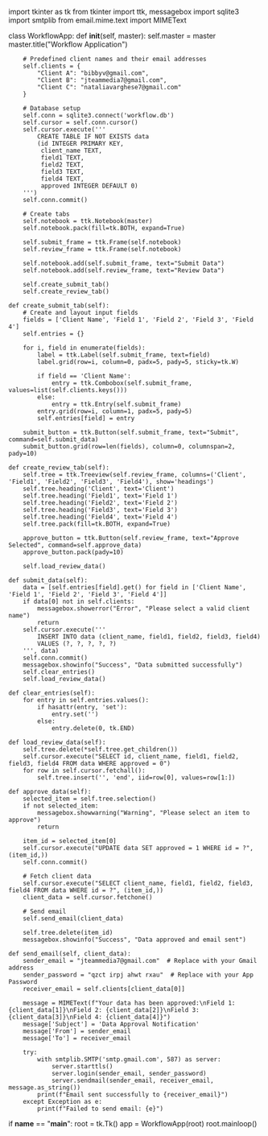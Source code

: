 import tkinter as tk
from tkinter import ttk, messagebox
import sqlite3
import smtplib
from email.mime.text import MIMEText

class WorkflowApp:
    def __init__(self, master):
        self.master = master
        master.title("Workflow Application")

        # Predefined client names and their email addresses
        self.clients = {
            "Client A": "bibbyv@gmail.com",
            "Client B": "jteammedia7@gmail.com",
            "Client C": "nataliavarghese7@gmail.com"
        }

        # Database setup
        self.conn = sqlite3.connect('workflow.db')
        self.cursor = self.conn.cursor()
        self.cursor.execute('''
            CREATE TABLE IF NOT EXISTS data
            (id INTEGER PRIMARY KEY,
             client_name TEXT,
             field1 TEXT,
             field2 TEXT,
             field3 TEXT,
             field4 TEXT,
             approved INTEGER DEFAULT 0)
        ''')
        self.conn.commit()

        # Create tabs
        self.notebook = ttk.Notebook(master)
        self.notebook.pack(fill=tk.BOTH, expand=True)

        self.submit_frame = ttk.Frame(self.notebook)
        self.review_frame = ttk.Frame(self.notebook)

        self.notebook.add(self.submit_frame, text="Submit Data")
        self.notebook.add(self.review_frame, text="Review Data")

        self.create_submit_tab()
        self.create_review_tab()

    def create_submit_tab(self):
        # Create and layout input fields
        fields = ['Client Name', 'Field 1', 'Field 2', 'Field 3', 'Field 4']
        self.entries = {}

        for i, field in enumerate(fields):
            label = ttk.Label(self.submit_frame, text=field)
            label.grid(row=i, column=0, padx=5, pady=5, sticky=tk.W)

            if field == 'Client Name':
                entry = ttk.Combobox(self.submit_frame, values=list(self.clients.keys()))
            else:
                entry = ttk.Entry(self.submit_frame)
            entry.grid(row=i, column=1, padx=5, pady=5)
            self.entries[field] = entry

        submit_button = ttk.Button(self.submit_frame, text="Submit", command=self.submit_data)
        submit_button.grid(row=len(fields), column=0, columnspan=2, pady=10)

    def create_review_tab(self):
        self.tree = ttk.Treeview(self.review_frame, columns=('Client', 'Field1', 'Field2', 'Field3', 'Field4'), show='headings')
        self.tree.heading('Client', text='Client')
        self.tree.heading('Field1', text='Field 1')
        self.tree.heading('Field2', text='Field 2')
        self.tree.heading('Field3', text='Field 3')
        self.tree.heading('Field4', text='Field 4')
        self.tree.pack(fill=tk.BOTH, expand=True)

        approve_button = ttk.Button(self.review_frame, text="Approve Selected", command=self.approve_data)
        approve_button.pack(pady=10)

        self.load_review_data()

    def submit_data(self):
        data = [self.entries[field].get() for field in ['Client Name', 'Field 1', 'Field 2', 'Field 3', 'Field 4']]
        if data[0] not in self.clients:
            messagebox.showerror("Error", "Please select a valid client name")
            return
        self.cursor.execute('''
            INSERT INTO data (client_name, field1, field2, field3, field4)
            VALUES (?, ?, ?, ?, ?)
        ''', data)
        self.conn.commit()
        messagebox.showinfo("Success", "Data submitted successfully")
        self.clear_entries()
        self.load_review_data()

    def clear_entries(self):
        for entry in self.entries.values():
            if hasattr(entry, 'set'):
                entry.set('')
            else:
                entry.delete(0, tk.END)

    def load_review_data(self):
        self.tree.delete(*self.tree.get_children())
        self.cursor.execute("SELECT id, client_name, field1, field2, field3, field4 FROM data WHERE approved = 0")
        for row in self.cursor.fetchall():
            self.tree.insert('', 'end', iid=row[0], values=row[1:])

    def approve_data(self):
        selected_item = self.tree.selection()
        if not selected_item:
            messagebox.showwarning("Warning", "Please select an item to approve")
            return

        item_id = selected_item[0]
        self.cursor.execute("UPDATE data SET approved = 1 WHERE id = ?", (item_id,))
        self.conn.commit()

        # Fetch client data
        self.cursor.execute("SELECT client_name, field1, field2, field3, field4 FROM data WHERE id = ?", (item_id,))
        client_data = self.cursor.fetchone()

        # Send email
        self.send_email(client_data)

        self.tree.delete(item_id)
        messagebox.showinfo("Success", "Data approved and email sent")

    def send_email(self, client_data):
        sender_email = "jteammedia7@gmail.com"  # Replace with your Gmail address
        sender_password = "qzct irpj ahwt rxau"  # Replace with your App Password
        receiver_email = self.clients[client_data[0]]

        message = MIMEText(f"Your data has been approved:\nField 1: {client_data[1]}\nField 2: {client_data[2]}\nField 3: {client_data[3]}\nField 4: {client_data[4]}")
        message['Subject'] = 'Data Approval Notification'
        message['From'] = sender_email
        message['To'] = receiver_email

        try:
            with smtplib.SMTP('smtp.gmail.com', 587) as server:
                server.starttls()
                server.login(sender_email, sender_password)
                server.sendmail(sender_email, receiver_email, message.as_string())
            print(f"Email sent successfully to {receiver_email}")
        except Exception as e:
            print(f"Failed to send email: {e}")

if __name__ == "__main__":
    root = tk.Tk()
    app = WorkflowApp(root)
    root.mainloop()
